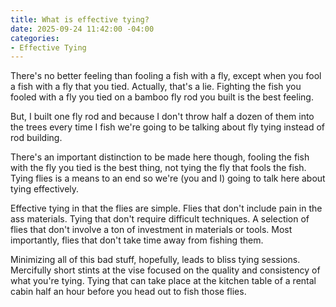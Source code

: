 ```yaml
---
title: What is effective tying?
date: 2025-09-24 11:42:00 -04:00
categories:
- Effective Tying
---
```


There's no better feeling than fooling a fish with a fly, except when you fool a fish with a fly that you tied.  Actually, that's a lie.  Fighting the fish you fooled with a fly you tied on a bamboo fly rod you built is the best feeling.

But, I built one fly rod and because I don't throw half a dozen of them into the trees every time I fish we're going to be talking about fly tying instead of rod building.  

There's an important distinction to be made here though, fooling the fish with the fly you tied is the best thing, not tying the fly that fools the fish.  Tying flies is a means to an end so we're (you and I) going to talk here about tying effectively.

Effective tying in that the flies are simple.  Flies that don't include pain in the ass materials.  Tying that don't require difficult techniques.  A selection of flies that don't involve a ton of investment in materials or tools.  Most importantly, flies that don't take time away from fishing them.

Minimizing all of this bad stuff, hopefully, leads to bliss tying sessions.  Mercifully short stints at the vise focused on the quality and consistency of what you're tying.  Tying that can take place at the kitchen table of a rental cabin half an hour before you head out to fish those flies.